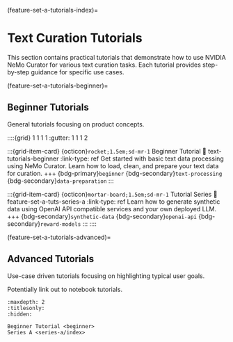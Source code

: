 (feature-set-a-tutorials-index)=
# Text Curation Tutorials

This section contains practical tutorials that demonstrate how to use NVIDIA NeMo Curator for various text curation tasks. Each tutorial provides step-by-step guidance for specific use cases.

(feature-set-a-tutorials-beginner)=
## Beginner Tutorials

General tutorials focusing on product concepts.

::::{grid} 1 1 1 1
:gutter: 1 1 1 2

:::{grid-item-card} {octicon}`rocket;1.5em;sd-mr-1` Beginner Tutorial
:link: text-tutorials-beginner
:link-type: ref
Get started with basic text data processing using NeMo Curator. Learn how to load, clean, and prepare your text data for curation.
+++
{bdg-primary}`beginner`
{bdg-secondary}`text-processing`
{bdg-secondary}`data-preparation`
:::

:::{grid-item-card} {octicon}`mortar-board;1.5em;sd-mr-1` Tutorial Series
:link: feature-set-a-tuts-series-a
:link-type: ref
Learn how to generate synthetic data using OpenAI API compatible services and your own deployed LLM.
+++
{bdg-secondary}`synthetic-data`
{bdg-secondary}`openai-api`
{bdg-secondary}`reward-models`
:::
::::

(feature-set-a-tutorials-advanced)=
## Advanced Tutorials

Use-case driven tutorials focusing on highlighting typical user goals.

Potentially link out to notebook tutorials.

```{toctree}
:maxdepth: 2
:titlesonly:
:hidden:

Beginner Tutorial <beginner>
Series A <series-a/index>
```
